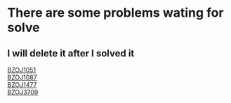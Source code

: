 # There are some problems wating for solve  
## I will delete it after I solved it  
[BZOJ1051](http://www.lydsy.com/JudgeOnline/problem.php?id=1051)  
[BZOJ1087](http://www.lydsy.com/JudgeOnline/problem.php?id=1087)  
[BZOJ1477](http://www.lydsy.com/JudgeOnline/problem.php?id=1477)  
[BZOJ3709](http://www.lydsy.com/JudgeOnline/problem.php?id=3709)  